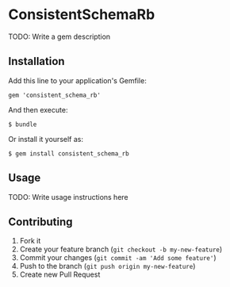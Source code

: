 # ConsistentSchemaRb

TODO: Write a gem description

## Installation

Add this line to your application's Gemfile:

    gem 'consistent_schema_rb'

And then execute:

    $ bundle

Or install it yourself as:

    $ gem install consistent_schema_rb

## Usage

TODO: Write usage instructions here

## Contributing

1. Fork it
2. Create your feature branch (`git checkout -b my-new-feature`)
3. Commit your changes (`git commit -am 'Add some feature'`)
4. Push to the branch (`git push origin my-new-feature`)
5. Create new Pull Request
